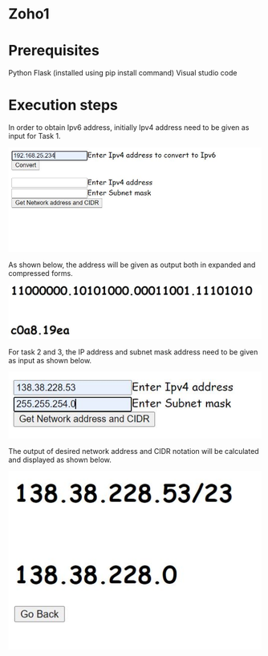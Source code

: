 # Zoho1
<h1>Prerequisites</h1>
Python
Flask (installed using pip install command)
Visual studio code
<h1>Execution steps</h1>


In order to obtain Ipv6 address, initially Ipv4 address need to be given as input for Task 1.

![alt text](https://github.com/shashankkandaala2503/Zoho1/blob/main/Pictures/1.JPG)

As shown below, the address will be given as output both in expanded and compressed forms.

![alt text](https://github.com/shashankkandaala2503/Zoho1/blob/main/Pictures/2.JPG)

For task 2 and 3, the IP address and subnet mask address need to be given as input as shown below.

![alt text](https://github.com/shashankkandaala2503/Zoho1/blob/main/Pictures/3.JPG)

The output of desired network address and CIDR notation will be calculated and displayed as shown below.

![alt text](https://github.com/shashankkandaala2503/Zoho1/blob/main/Pictures/4.JPG)

